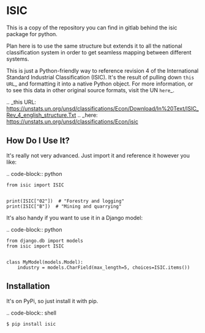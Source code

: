 ISIC
====

This is a copy of the repository you can find in gitlab behind the isic package for python.

Plan here is to use the same structure but extends it to all the national classification system in order to get seamless mapping between different systems.

This is just a Python-friendly way to reference revision 4 of the International
Standard Industrial Classification (ISIC).  It's the result of pulling down
`this URL`_ and formatting it into a native Python object.  For more
information, or to see this data in other original source formats, visit the UN
`here`_.

.. _this URL: https://unstats.un.org/unsd/classifications/Econ/Download/In%20Text/ISIC_Rev_4_english_structure.Txt
.. _here: https://unstats.un.org/unsd/classifications/Econ/isic


How Do I Use It?
----------------

It's really not very advanced.  Just import it and reference it however you
like:

.. code-block:: python

    from isic import ISIC


    print(ISIC["02"])  # "Forestry and logging"
    print(ISIC["B"])  # "Mining and quarrying"

It's also handy if you want to use it in a Django model:

.. code-block:: python

    from django.db import models
    from isic import ISIC


    class MyModel(models.Model):
        industry = models.CharField(max_length=5, choices=ISIC.items())


Installation
------------

It's on PyPi, so just install it with pip.

.. code-block:: shell

    $ pip install isic
